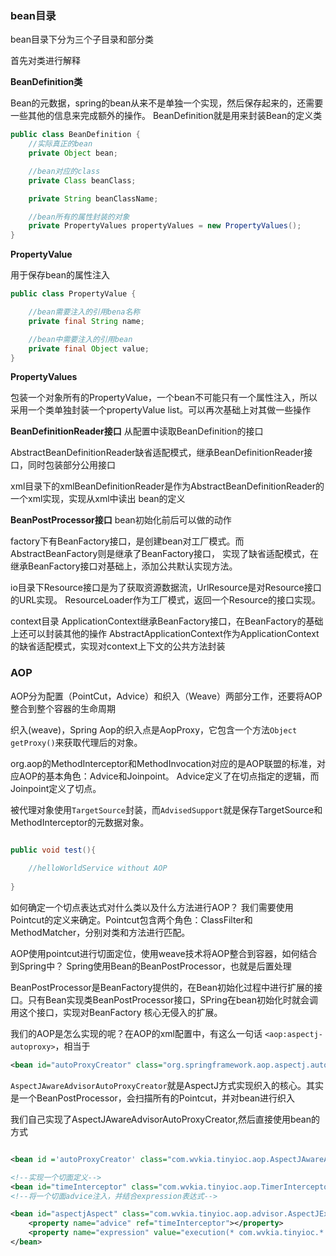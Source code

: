 
### bean目录

bean目录下分为三个子目录和部分类

首先对类进行解释

**BeanDefinition类**

Bean的元数据，spring的bean从来不是单独一个实现，然后保存起来的，还需要一些其他的信息来完成额外的操作。
BeanDefinition就是用来封装Bean的定义类

```java
public class BeanDefinition {
    //实际真正的bean
    private Object bean;

    //bean对应的class
    private Class beanClass;

    private String beanClassName;

    //bean所有的属性封装的对象
    private PropertyValues propertyValues = new PropertyValues();
}

```

**PropertyValue**

用于保存bean的属性注入
```java
public class PropertyValue {

    //bean需要注入的引用bena名称
    private final String name;

    //bean中需要注入的引用bean
    private final Object value;
}

```

**PropertyValues**

包装一个对象所有的PropertyValue，一个bean不可能只有一个属性注入，所以
采用一个类单独封装一个propertyValue list。可以再次基础上对其做一些操作


**BeanDefinitionReader接口**
从配置中读取BeanDefinition的接口

AbstractBeanDefinitionReader缺省适配模式，继承BeanDefinitionReader接口，同时包装部分公用接口

xml目录下的xmlBeanDefinitionReader是作为AbstractBeanDefinitionReader的一个xml实现，实现从xml中读出
bean的定义

**BeanPostProcessor接口**
bean初始化前后可以做的动作



factory下有BeanFactory接口，是创建bean对工厂模式。而AbstractBeanFactory则是继承了BeanFactory接口，
实现了缺省适配模式，在继承BeanFactory接口对基础上，添加公共默认实现方法。

io目录下Resource接口是为了获取资源数据流，UrlResource是对Resource接口的URL实现。
ResourceLoader作为工厂模式，返回一个Resource的接口实现。


context目录
ApplicationContext继承BeanFactory接口，在BeanFactory的基础上还可以封装其他的操作
AbstractApplicationContext作为ApplicationContext的缺省适配模式，实现对context上下文的公共方法封装


### AOP

AOP分为配置（PointCut，Advice）和织入（Weave）两部分工作，还要将AOP整合到整个容器的生命周期

织入(weave)，Spring Aop的织入点是AopProxy，它包含一个方法``Object getProxy()``来获取代理后的对象。

org.aop的MethodInterceptor和MethodInvocation对应的是AOP联盟的标准，对应AOP的基本角色：Advice和Joinpoint。
Advice定义了在切点指定的逻辑，而Joinpoint定义了切点。

被代理对象使用``TargetSource``封装，而``AdvisedSupport``就是保存TargetSource和MethodInterceptor的元数据对象。
```java

public void test(){
    
    //helloWorldService without AOP
    
}

```


如何确定一个切点表达式对什么类以及什么方法进行AOP？
我们需要使用Pointcut的定义来确定。Pointcut包含两个角色：ClassFilter和MethodMatcher，分别对类和方法进行匹配。

AOP使用pointcut进行切面定位，使用weave技术将AOP整合到容器，如何结合到Spring中？
Spring使用Bean的BeanPostProcessor，也就是后置处理

BeanPostProcessor是BeanFactory提供的，在Bean初始化过程中进行扩展的接口。只有Bean实现类BeanPostProcessor接口，SPring在bean初始化时就会调用这个接口，实现对BeanFactory
核心无侵入的扩展。

我们的AOP是怎么实现的呢？在AOP的xml配置中，有这么一句话 ``<aop:aspectj-autoproxy>``，相当于
```xml
<bean id="autoProxyCreator" class="org.springframework.aop.aspectj.autoproxy.AspectJAwareAdvisorAutoProxyCreator"></bean>
```

``AspectJAwareAdvisorAutoProxyCreator``就是AspectJ方式实现织入的核心。其实是一个BeanPostProcessor，会扫描所有的Pointcut，并对bean进行织入

我们自己实现了AspectJAwareAdvisorAutoProxyCreator,然后直接使用bean的方式

```xml

<bean id ='autoProxyCreator' class="com.wvkia.tinyioc.aop.AspectJAwareAdvisorAutoProxyCreator"></bean>

<!--实现一个切面定义-->
<bean id="timeInterceptor" class="com.wvkia.tinyioc.aop.TimerInterceptor"></bean>
<!--将一个切面advice注入，并结合expression表达式-->

<bean id="aspectjAspect" class="com.wvkia.tinyioc.aop.advisor.AspectJExpressionPointcutAdvisor"> 
    <property name="advice" ref="timeInterceptor"></property>
    <property name="expression" value="execution(* com.wvkia.tinyioc.*.*(..))"></property>
</bean>
```
